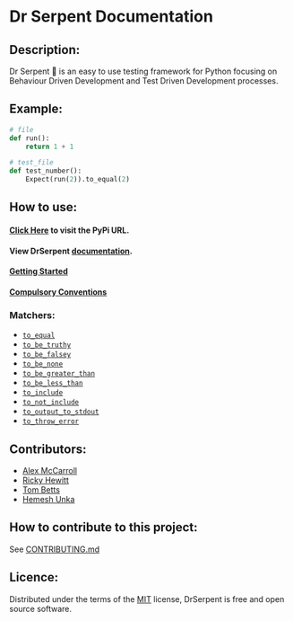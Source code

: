 # Dr Serpent Documentation

## Description:
Dr Serpent 🐍  is an easy to use testing framework for Python focusing on Behaviour Driven Development and Test Driven Development processes.

## Example:

```python
# file
def run():
    return 1 + 1

# test_file
def test_number():
    Expect(run(2)).to_equal(2)
```

## How to use:

#### [Click Here](https://pypi.org/project/drserpent/) to visit the PyPi URL.

#### View DrSerpent [documentation](https://github.com/DrSerpent/DrSerpent-Core/blob/master/DOCUMENTATION.md).

#### [Getting Started](https://github.com/DrSerpent/DrSerpent-Core/blob/master/DOCUMENTATION.md#getting-started)

#### [Compulsory Conventions](https://github.com/DrSerpent/DrSerpent-Core/blob/master/DOCUMENTATION.md#conventions)

### Matchers:

- [`to_equal`](https://github.com/DrSerpent/DrSerpent-Core/blob/master/DOCUMENTATION.md#to_equal)
- [`to_be_truthy`](https://github.com/DrSerpent/DrSerpent-Core/blob/master/DOCUMENTATION.md#to_be_truthy)
- [`to_be_falsey`](https://github.com/DrSerpent/DrSerpent-Core/blob/master/DOCUMENTATION.md#to_be_falsey)
- [`to_be_none`](https://github.com/DrSerpent/DrSerpent-Core/blob/master/DOCUMENTATION.md#to_be_none)
- [`to_be_greater_than`](https://github.com/DrSerpent/DrSerpent-Core/blob/master/DOCUMENTATION.md#to_be_greater_than)
- [`to_be_less_than`](https://github.com/DrSerpent/DrSerpent-Core/blob/master/DOCUMENTATION.md#to_be_less_than)
- [`to_include`](https://github.com/DrSerpent/DrSerpent-Core/blob/master/DOCUMENTATION.md#to_include)
- [`to_not_include`](https://github.com/DrSerpent/DrSerpent-Core/blob/master/DOCUMENTATION.md#to_not_include)
- [`to_output_to_stdout`](https://github.com/DrSerpent/DrSerpent-Core/blob/master/DOCUMENTATION.md#to_output_to_stdout)
- [`to_throw_error`](https://github.com/DrSerpent/DrSerpent-Core/blob/master/DOCUMENTATION.md#to_throw_error)

## Contributors:
* [Alex McCarroll](https://github.com/AlexMcCarroll)
* [Ricky Hewitt](https://github.com/rewitt94)
* [Tom Betts](https://github.com/T-Betts)
* [Hemesh Unka](https://github.com/Hemesh-Unka)

## How to contribute to this project:

See [CONTRIBUTING.md](https://github.com/DrSerpent/DrSerpent-Core/blob/master/CONTRIBUTING.md)

## Licence:

Distributed under the terms of the [MIT](https://github.com/DrSerpent/DrSerpent-Core/blob/master/LICENSE.txt) license, DrSerpent is free and open source software.

